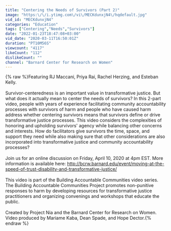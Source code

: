 ```yaml
---
title: "Centering the Needs of Survivors (Part 2)"
image: "https:\/\/i.ytimg.com\/vi\/MECKdunxjN4\/hqdefault.jpg"
vid_id: "MECKdunxjN4"
categories: "Education"
tags: ["Centering","Needs","Survivors"]
date: "2022-01-23T18:47:08+03:00"
vid_date: "2020-03-11T16:50:01Z"
duration: "PT10M56S"
viewcount: "4117"
likeCount: "112"
dislikeCount: ""
channel: "Barnard Center for Research on Women"
---
```

{% raw %}Featuring RJ Maccani, Priya Rai, Rachel Herzing, and Esteban Kelly.<br /><br />Survivor-centeredness is an important value in transformative justice. But what does it actually mean to center the needs of survivors? In this 2-part video, people with years of experience facilitating community accountability processes with survivors of harm and people who have caused harm address whether centering survivors means that survivors define or drive transformative justice processes. This video considers the complexities of honoring and upholding survivors' agency while balancing other concerns and interests. How do facilitators give survivors the time, space, and support they need while also making sure that other considerations are also incorporated into transformative justice and community accountability processes?<br /><br />Join us for an online discussion on Friday, April 10, 2020 at 4pm EST. More information is available here: <a rel="nofollow" target="blank" href="http://bcrw.barnard.edu/event/moving-at-the-speed-of-trust-disability-and-transformative-justice/">http://bcrw.barnard.edu/event/moving-at-the-speed-of-trust-disability-and-transformative-justice/</a><br /><br />This video is part of the Building Accountable Communities video series. The Building Accountable Communities Project promotes non-punitive responses to harm by developing resources for transformative justice practitioners and organizing convenings and workshops that educate the public.<br /><br />Created by Project Nia and the Barnard Center for Research on Women. Video produced by Mariame Kaba, Dean Spade, and Hope Dector.{% endraw %}
